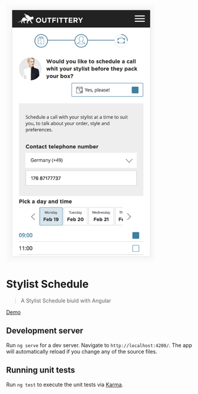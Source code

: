[<img src="src/assets/images/stylist-schedule.png" width="400"/>](https://dist-thferaqpcf.now.sh)

# Stylist Schedule

> A Stylist Schedule biuld with Angular

[Demo](https://dist-thferaqpcf.now.sh)

## Development server

Run `ng serve` for a dev server. Navigate to `http://localhost:4200/`. The app will automatically reload if you change any of the source files.

## Running unit tests

Run `ng test` to execute the unit tests via [Karma](https://karma-runner.github.io).
